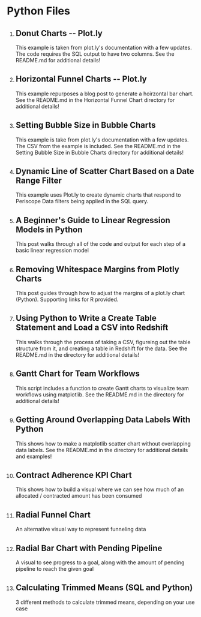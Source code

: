 # Python Files

1. ## Donut Charts -- Plot.ly
    This example is taken from plot.ly's documentation with a few updates.  The code requires the SQL output to have two columns.  See the README.md for additional details!

2. ## Horizontal Funnel Charts -- Plot.ly
	This example repurposes a blog post to generate a hoirzontal bar chart. See the README.md in the Horizontal Funnel Chart directory for additional details!

3. ## Setting Bubble Size in Bubble Charts
	This example is take from plot.ly's documentation with a few updates.  The CSV from the example is included. See the README.md in the Setting Bubble Size in Bubble Charts directory for additional details!

4. ## Dynamic Line of Scatter Chart Based on a Date Range Filter
	This example uses Plot.ly to create dynamic charts that respond to Periscope Data filters being applied in the SQL query.
	
5. ## A Beginner's Guide to Linear Regression Models in Python
	This post walks through all of the code and output for each step of a basic linear regression model

6. ## Removing Whitespace Margins from Plotly Charts
	This post guides through how to adjust the margins of a plot.ly chart (Python). Supporting links for R provided.

7. ## Using Python to Write a Create Table Statement and Load a CSV into Redshift
	This walks through the process of taking a CSV, figureing out the table structure from it, and creating a table in Redshift for the data. See the README.md in the directory for additional details!

8. ## Gantt Chart for Team Workflows
	This script includes a function to create Gantt charts to visualize team workflows using matplotlib. See the README.md in the directory for additional details!

9. ## Getting Around Overlapping Data Labels With Python
	This shows how to make a matplotlib scatter chart without overlapping data labels. See the README.md in the directory for additional details and examples!

10. ## Contract Adherence KPI Chart
	This shows how to build a visual where we can see how much of an allocated / contracted amount has been consumed
	
11. ## Radial Funnel Chart
	An alternative visual way to represent funneling data

12. ## Radial Bar Chart with Pending Pipeline
	A visual to see progress to a goal, along with the amount of pending pipeline to reach the given goal
	
13. ## Calculating Trimmed Means (SQL and Python)
	3 different methods to calculate trimmed means, depending on your use case
